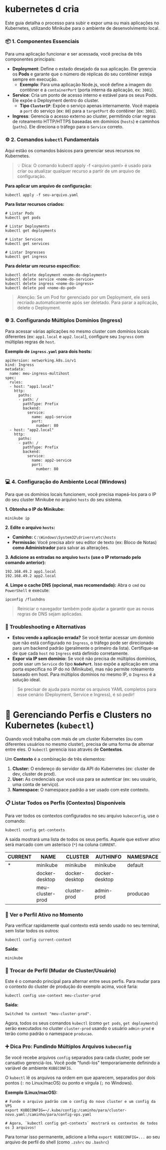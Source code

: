 # kubernetes d cria

Este guia detalha o processo para subir e expor uma ou mais aplicações no Kubernetes, utilizando Minikube para o ambiente de desenvolvimento local.

### 📦 **1. Componentes Essenciais**

Para uma aplicação funcionar e ser acessada, você precisa de três componentes principais:

- **Deployment**: Define o estado desejado da sua aplicação. Ele gerencia os **Pods** e garante que o número de réplicas do seu contêiner esteja sempre em execução.
    - **Exemplo**: Para uma aplicação Node.js, você define a imagem do contêiner e a `containerPort` (porta interna da aplicação, ex: `3001`).
- **Service**: Cria um ponto de acesso interno e estável para os seus Pods. Ele expõe o Deployment dentro do cluster.
    - **Tipo `ClusterIP`**: Expõe o serviço apenas internamente. Você mapeia a `port` do serviço (ex: `80`) para a `targetPort` do contêiner (ex: `3001`).
- **Ingress**: Gerencia o acesso externo ao cluster, permitindo criar regras de roteamento HTTP/HTTPS baseadas em domínios (`hosts`) e caminhos (`paths`). Ele direciona o tráfego para o `Service` correto.

### ⚙️ **2. Comandos `kubectl` Fundamentais**

Aqui estão os comandos básicos para gerenciar seus recursos no Kubernetes.

> 💡 Dica: O comando kubectl apply -f <arquivo.yaml> é usado para criar ou atualizar qualquer recurso a partir de um arquivo de configuração.
> 

**Para aplicar um arquivo de configuração:**

```
kubectl apply -f seu-arquivo.yaml

```

**Para listar recursos criados:**

```
# Listar Pods
kubectl get pods

# Listar Deployments
kubectl get deployments

# Listar Services
kubectl get services

# Listar Ingresses
kubectl get ingress

```

**Para deletar um recurso específico:**

```
kubectl delete deployment <nome-do-deployment>
kubectl delete service <nome-do-service>
kubectl delete ingress <nome-do-ingress>
kubectl delete pod <nome-do-pod>

```

> Atenção: Se um Pod for gerenciado por um Deployment, ele será recriado automaticamente após ser deletado. Para parar a aplicação, delete o Deployment.
> 

### 🌐 **3. Configurando Múltiplos Domínios (Ingress)**

Para acessar várias aplicações no mesmo cluster com domínios locais diferentes (ex: `app1.local` e `app2.local`), configure seu `Ingress` com múltiplas regras de `host`.

**Exemplo de `ingress.yaml` para dois hosts:**

```
apiVersion: networking.k8s.io/v1
kind: Ingress
metadata:
  name: meu-ingress-multihost
spec:
  rules:
  - host: "app1.local"
    http:
      paths:
      - path: /
        pathType: Prefix
        backend:
          service:
            name: app1-service
            port:
              number: 80
  - host: "app2.local"
    http:
      paths:
      - path: /
        pathType: Prefix
        backend:
          service:
            name: app2-service
            port:
              number: 80

```

### 💻 **4. Configuração do Ambiente Local (Windows)**

Para que os domínios locais funcionem, você precisa mapeá-los para o IP do seu cluster Minikube no arquivo `hosts` do seu sistema.

**1. Obtenha o IP do Minikube:**

```
minikube ip

```

**2. Edite o arquivo `hosts`:**

- **Caminho:** `C:\Windows\System32\drivers\etc\hosts`
- **Permissão:** Você precisa abrir seu editor de texto (ex: Bloco de Notas) **como Administrador** para salvar as alterações.

**3. Adicione as entradas no arquivo `hosts` (use o IP retornado pelo comando anterior):**

```
192.168.49.2 app1.local
192.168.49.2 app2.local

```

**4. Limpe o cache DNS (opcional, mas recomendado):**
Abra o `cmd` ou `PowerShell` e execute:

```
ipconfig /flushdns

```

> Reiniciar o navegador também pode ajudar a garantir que as novas regras de DNS sejam aplicadas.
> 

### 🤔 **Troubleshooting e Alternativas**

- **Estou vendo a aplicação errada?**
Se você tentar acessar um domínio que não está configurado no `Ingress`, o tráfego pode ser direcionado para um backend padrão (geralmente o primeiro da lista). Certifique-se de que cada `host` no `Ingress` está definido corretamente.
- **Expor via IP sem domínio:**
Se você não precisa de múltiplos domínios, pode usar um `Service` do tipo **`NodePort`**. Isso expõe a aplicação em uma porta específica no IP do nó (Minikube), mas não permite roteamento baseado em host. Para múltiplos domínios no mesmo IP, o `Ingress` é a solução ideal.

> Se precisar de ajuda para montar os arquivos YAML completos para esse cenário (Deployment, Service e Ingress), é só pedir!
> 

# 🧭 Gerenciando Perfis e Clusters no Kubernetes (`kubectl`)

Quando você trabalha com mais de um cluster Kubernetes (ou com diferentes usuários no mesmo cluster), precisa de uma forma de alternar entre eles. O `kubectl` gerencia isso através de **Contextos**.

Um **Contexto** é a combinação de três elementos:

1. **Cluster:** O endereço do servidor da API do Kubernetes (ex: cluster de dev, cluster de prod).
2. **User:** As credenciais que você usa para se autenticar (ex: seu usuário, uma conta de serviço).
3. **Namespace:** O namespace padrão a ser usado com este contexto.

### 📋 **Listar Todos os Perfis (Contextos) Disponíveis**

Para ver todos os contextos configurados no seu arquivo `kubeconfig`, use o comando:

```
kubectl config get-contexts

```

A saída mostrará uma lista de todos os seus perfis. Aquele que estiver ativo será marcado com um asterisco (`*`) na coluna `CURRENT`.

| CURRENT | NAME | CLUSTER | AUTHINFO | NAMESPACE |
| --- | --- | --- | --- | --- |
| * | minikube | minikube | minikube | default |
|  | docker-desktop | docker-desktop | docker-desktop |  |
|  | meu-cluster-prod | cluster-prod | admin-prod | producao |

### 👀 **Ver o Perfil Ativo no Momento**

Para verificar rapidamente qual contexto está sendo usado no seu terminal, sem listar todos os outros:

```
kubectl config current-context

```

**Saída:**

```
minikube

```

### 🔄 **Trocar de Perfil (Mudar de Cluster/Usuário)**

Este é o comando principal para alternar entre seus perfis. Para mudar para o contexto do cluster de produção do exemplo acima, você faria:

```
kubectl config use-context meu-cluster-prod

```

**Saída:**

```
Switched to context "meu-cluster-prod".

```

Agora, todos os seus comandos `kubectl` (como `get pods`, `get deployments`) serão executados no cluster `cluster-prod` usando o usuário `admin-prod` e terão como padrão o namespace `producao`.

### ➕ **Dica Pro: Fundindo Múltiplos Arquivos `kubeconfig`**

Se você recebe arquivos `config` separados para cada cluster, pode ser cansativo gerenciá-los. Você pode "fundi-los" temporariamente definindo a variável de ambiente `KUBECONFIG`.

O `kubectl` lê os arquivos na ordem em que aparecem, separados por dois pontos (`:` no Linux/macOS) ou ponto e vírgula (`;` no Windows).

**Exemplo (Linux/macOS):**

```
# Funde o arquivo padrão com o config do novo cluster e um config da VPS
export KUBECONFIG=~/.kube/config:/caminho/para/cluster-novo.yaml:/caminho/para/config-vps.yaml

# Agora, `kubectl config get-contexts` mostrará os contextos de todos os 3 arquivos!

```

Para tornar isso permanente, adicione a linha `export KUBECONFIG=...` ao seu arquivo de perfil do shell (como `.zshrc` ou `.bashrc`)